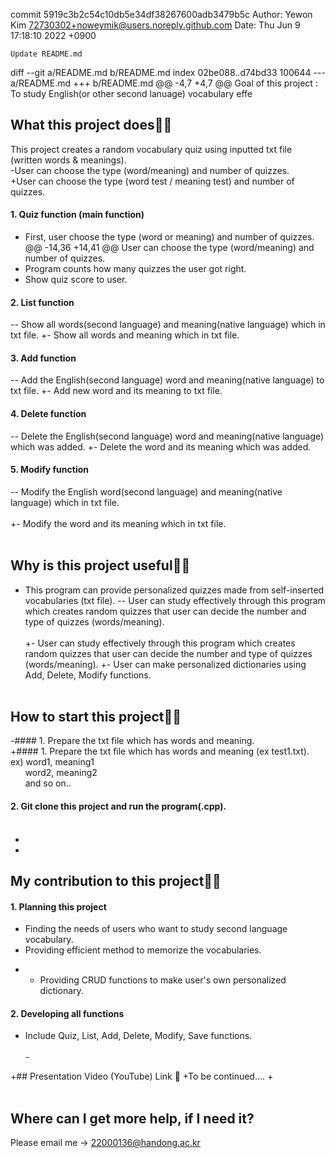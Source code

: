 commit 5919c3b2c54c10db5e34df38267600adb3479b5c
Author: Yewon Kim <72730302+noweymik@users.noreply.github.com>
Date:   Thu Jun 9 17:18:10 2022 +0900

    Update README.md

diff --git a/README.md b/README.md
index 02be088..d74bd33 100644
--- a/README.md
+++ b/README.md
@@ -4,7 +4,7 @@ Goal of this project : To study English(or other second lanuage) vocabulary effe
 
 ## What this project does✋🏻
 This project creates a random vocabulary quiz using inputted txt file (written words & meanings). </br>
-User can choose the type (word/meaning) and number of quizzes. </br>
+User can choose the type (word test / meaning test) and number of quizzes. </br>
 
 #### 1. Quiz function (main function)
 - First, user choose the type (word or meaning) and number of quizzes.
@@ -14,36 +14,41 @@ User can choose the type (word/meaning) and number of quizzes. </br>
 - Program counts how many quizzes the user got right. 
 - Show quiz score to user.
 #### 2. List function
-- Show all words(second language) and meaning(native language) which in txt file.
+- Show all words and meaning which in txt file.
 #### 3. Add function
-- Add the English(second language) word and meaning(native language) to txt file.
+- Add new word and its meaning to txt file.
 #### 4. Delete function
-- Delete the English(second language) word and meaning(native language) which was added.
+- Delete the word and its meaning which was added.
 #### 5. Modify function
-- Modify the English word(second language) and meaning(native language) which in txt file. </br></br>
+- Modify the word and its meaning which in txt file. </br></br>
 
 
 ## Why is this project useful✋🏻
 - This program can provide personalized quizzes made from self-inserted vocabularies (txt file).
-- User can study effectively through this program which creates random quizzes that user can decide the number and type of quizzes (words/meaning). <br/></br>
+- User can study effectively through this program which creates random quizzes that user can decide the number and type of quizzes (words/meaning).
+- User can make personalized dictionaries using Add, Delete, Modify functions. <br/></br>
 
 
 <h2> How to start this project✋🏻</h2>
 
-#### 1. Prepare the txt file which has words and meaning. <br/>
+#### 1. Prepare the txt file which has words and meaning (ex test1.txt). <br/>
 ex) word1, meaning1 <br/>
 &nbsp;&nbsp;&nbsp;&nbsp;&nbsp; word2, meaning2 <br/>
 &nbsp;&nbsp;&nbsp;&nbsp;&nbsp; and so on..  <br/>
 
 #### 2. Git clone this project and run the program(.cpp).</br></br>
+
+
 ## My contribution to this project✋🏻
 #### 1. Planning this project </br>
   - Finding the needs of users who want to study second language vocabulary. </br>
   - Providing efficient method to memorize the vocabularies. </br>
+  - Providing CRUD functions to make user's own personalized dictionary.
 #### 2. Developing all functions </br>
   - Include Quiz, List, Add, Delete, Modify, Save functions. </br></br>
-<!-- 
-## Presentation Video (YouTube) Link 🎥 -->
 
+## Presentation Video (YouTube) Link 🎥
+To be continued....
+</br></br>
 ## Where can I get more help, if I need it?
 Please email me -> <a>22000136@handong.ac.kr</a>
